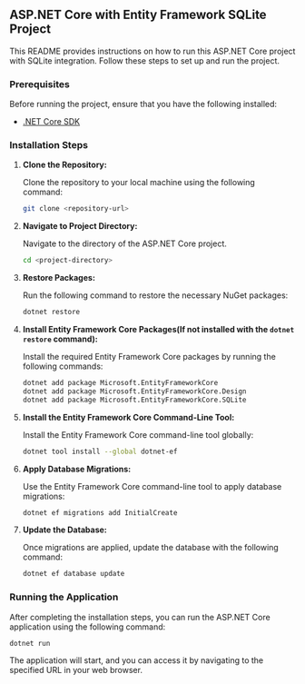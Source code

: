 ## ASP.NET Core with Entity Framework SQLite Project

This README provides instructions on how to run this ASP.NET Core project with SQLite integration. Follow these steps to set up and run the project.

### Prerequisites

Before running the project, ensure that you have the following installed:

- [.NET Core SDK](https://dotnet.microsoft.com/download)

### Installation Steps

1. **Clone the Repository:**

   Clone the repository to your local machine using the following command:

    ```bash
    git clone <repository-url>
    ```

2. **Navigate to Project Directory:**

   Navigate to the directory of the ASP.NET Core project.

    ```bash
    cd <project-directory>
    ```

3. **Restore Packages:**

   Run the following command to restore the necessary NuGet packages:

    ```bash
    dotnet restore
    ```

4. **Install Entity Framework Core Packages(If not installed with the `dotnet restore` command):**

   Install the required Entity Framework Core packages by running the following commands:

    ```bash
    dotnet add package Microsoft.EntityFrameworkCore
    dotnet add package Microsoft.EntityFrameworkCore.Design
    dotnet add package Microsoft.EntityFrameworkCore.SQLite
    ```

5. **Install the Entity Framework Core Command-Line Tool:**

   Install the Entity Framework Core command-line tool globally:

    ```bash
    dotnet tool install --global dotnet-ef
    ```

6. **Apply Database Migrations:**

   Use the Entity Framework Core command-line tool to apply database migrations:

    ```bash
    dotnet ef migrations add InitialCreate
    ```

7. **Update the Database:**

   Once migrations are applied, update the database with the following command:

    ```bash
    dotnet ef database update
    ```

### Running the Application

After completing the installation steps, you can run the ASP.NET Core application using the following command:

```bash
dotnet run
```

The application will start, and you can access it by navigating to the specified URL in your web browser.